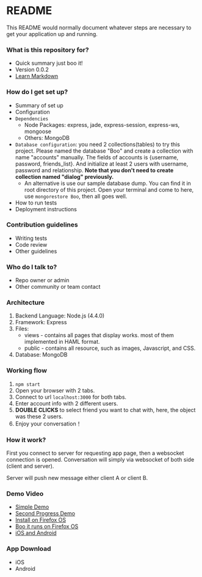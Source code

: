 # README #

This README would normally document whatever steps are necessary to get your application up and running.

### What is this repository for? ###

* Quick summary
    just boo it!
* Version
   0.0.2
* [Learn Markdown](https://bitbucket.org/tutorials/markdowndemo)

### How do I get set up? ###

* Summary of set up
* Configuration
* `Dependencies`
	* Node Packages: express, jade, express-session, express-ws, mongoose
	* Others: MongoDB
* `Database configuration`: you need 2 collections(tables) to try this project. Please named the database "Boo" and create a collection with name "accounts" manually. The fields of accounts is {username, password, friends_list}. And initialize at least 2 users with username, password and relationship. **Note that you don't need to create collection named "dialog" previously.**
	* An alternative is use our sample database dump. You can find it in root directory of this project. Open your terminal and come to here, use `mongorestore Boo`, then all goes well.
* How to run tests
* Deployment instructions

### Contribution guidelines ###

* Writing tests
* Code review
* Other guidelines

### Who do I talk to? ###

* Repo owner or admin
* Other community or team contact

### Architecture
1. Backend Language: Node.js (4.4.0)
2. Framework: Express
3. Files:
 	* views - contains all pages that display works. most of them implemented in HAML format.
  	* public - contains all resource, such as images, Javascript, and CSS.
4. Database: MongoDB

### Working flow
1. `npm start`
2. Open your browser with 2 tabs.
3. Connect to url `localhost:3000` for both tabs.
4. Enter account info with 2 different users.
5. **DOUBLE CLICKS** to select friend you want to chat with, here, the object was these 2 users.
6. Enjoy your conversation！

### How it work?

First you connect to server for requesting app page, then a websocket connection is opened. Conversation will simply via websocket of both side (client and server). 

Server will push new message either client A or client B.

### Demo Video
* [Simple Demo](http://youtu.be/ClpJUteLMJM)
* [Second Progress Demo](https://www.youtube.com/watch?v=ClpJUteLMJM)
* [Install on Firefox OS](https://www.youtube.com/watch?v=bqGWc-4Cyno)
* [Boo it runs on Firefox OS](https://www.youtube.com/watch?v=Cp1D8nkxD2o)
* [iOS and Android](https://www.youtube.com/watch?v=mgj62ozU00Y)
 
### App Download

* iOS
* Android
